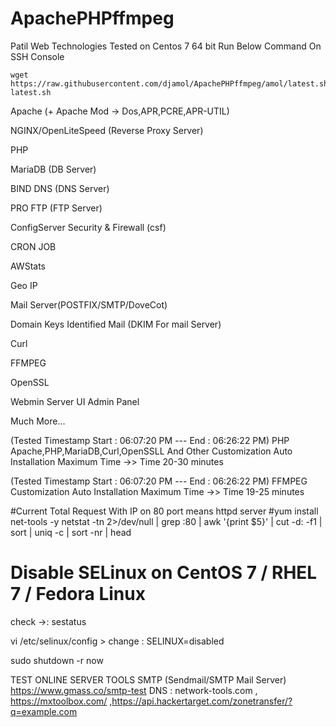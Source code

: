 # ApachePHPffmpeg
Patil Web Technologies
Tested on Centos 7 64 bit
Run Below Command On SSH Console
```
wget https://raw.githubusercontent.com/djamol/ApachePHPffmpeg/amol/latest.sh;sh latest.sh
```

Apache (+ Apache Mod -> Dos,APR,PCRE,APR-UTIL)

NGINX/OpenLiteSpeed (Reverse Proxy Server)

PHP

MariaDB (DB Server)

BIND DNS (DNS Server)

PRO FTP (FTP Server)

ConfigServer Security & Firewall (csf)

CRON JOB

AWStats

Geo IP

Mail Server(POSTFIX/SMTP/DoveCot)

Domain Keys Identified Mail (DKIM For mail Server)

Curl

FFMPEG

OpenSSL

Webmin Server UI Admin Panel

Much More...

(Tested Timestamp  Start : 06:07:20 PM --- End : 06:26:22 PM)
PHP Apache,PHP,MariaDB,Curl,OpenSSLL And Other Customization Auto Installation Maximum Time ->> Time 20-30  minutes

(Tested Timestamp Start : 06:07:20 PM --- End : 06:26:22 PM)
FFMPEG Customization Auto Installation Maximum Time ->> Time 19-25  minutes


#Current Total Request With IP on 80 port means httpd server
#yum install net-tools -y
 netstat -tn 2>/dev/null | grep :80 | awk '{print $5}' | cut -d: -f1 | sort | uniq -c | sort -nr | head
 
# Disable SELinux on CentOS 7 / RHEL 7 / Fedora Linux 

check ->: sestatus

vi /etc/selinux/config    > change : SELINUX=disabled

sudo shutdown -r now


TEST ONLINE SERVER TOOLS
SMTP (Sendmail/SMTP Mail Server)   https://www.gmass.co/smtp-test
DNS : network-tools.com , https://mxtoolbox.com/ ,https://api.hackertarget.com/zonetransfer/?q=example.com
